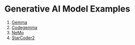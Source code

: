 Generative AI Model Examples
====

1. [Gemma](./Gemma/)
2. [Codegemma](./Codegemma/)
3. [NeMo](./NeMo/)
4. [StarCoder2](./StarCoder2/)